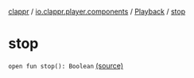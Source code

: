 [clappr](../../index.md) / [io.clappr.player.components](../index.md) / [Playback](index.md) / [stop](.)

# stop

`open fun stop(): Boolean` [(source)](https://github.com/clappr/clappr-android/tree/dev/clappr/src/main/kotlin/io/clappr/player/components/Playback.kt#L51)